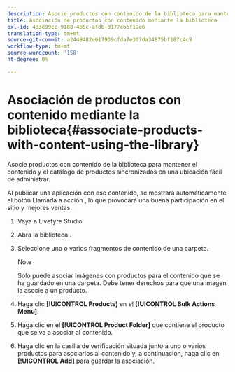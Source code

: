 ```yaml
---
description: Asocie productos con contenido de la biblioteca para mantener el contenido y el catálogo de productos sincronizados en una ubicación fácil de administrar.
title: Asociación de productos con contenido mediante la biblioteca
exl-id: 4d3e99cc-9188-4b5c-afdb-d177c66f19e6
translation-type: tm+mt
source-git-commit: a2449482e617939cfda7e367da34875bf187c4c9
workflow-type: tm+mt
source-wordcount: '158'
ht-degree: 0%

---
```


# Asociación de productos con contenido mediante la biblioteca{#associate-products-with-content-using-the-library}

Asocie productos con contenido de la biblioteca para mantener el contenido y el catálogo de productos sincronizados en una ubicación fácil de administrar.

Al publicar una aplicación con ese contenido, se mostrará automáticamente el botón Llamada a acción , lo que provocará una buena participación en el sitio y mejores ventas.

1. Vaya a Livefyre Studio.
1. Abra la biblioteca .
1. Seleccione uno o varios fragmentos de contenido de una carpeta.

   >[!NOTE]
   >
   >Solo puede asociar imágenes con productos para el contenido que se ha guardado en una carpeta. Debe tener derechos para que una imagen la asocie a un producto.

1. Haga clic **[!UICONTROL Products]** en el **[!UICONTROL Bulk Actions Menu]**.
1. Haga clic en el **[!UICONTROL Product Folder]** que contiene el producto que se va a asociar al contenido.
1. Haga clic en la casilla de verificación situada junto a uno o varios productos para asociarlos al contenido y, a continuación, haga clic en **[!UICONTROL Add]** para guardar la asociación.
